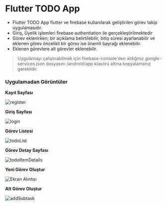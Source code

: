 # Flutter TODO App

- Flutter TODO App flutter ve firebase kullanılarak geliştirilen görev takip uygulamasıdır.
- Giriş, Üyelik işlemleri firebase authentiation ile gerçekleştirilmektedir
- Görev eklenirken; bir açıklama belirtilebilir, bitiş süresi ayarlanabilir ve eklenen görev öncelikli bir görev ise önemli bayrağı eklenebilir.
- Eklenen görevlere alt görevler eklenebilir.

 > Uygulamayı çalıştırabilmek için firebase-console'den aldığınız google-services.json dosyasını /android/app klasörü altına kopyalamanız gereklidir.

### Uygulamadan Görüntüler
**Kayıt Sayfası**

![register](https://github.com/enescakr55/todoApp-Flutter/assets/38011977/d7d01238-feee-48c3-85b3-db6403f28edf)

**Giriş Sayfası**

![login](https://github.com/enescakr55/todoApp-Flutter/assets/38011977/4bfaeb11-8235-4543-b308-956f1891a6f4)

**Görev Listesi**

![todoList](https://github.com/enescakr55/todoApp-Flutter/assets/38011977/86c7d43a-2173-4d14-b79a-8bf9b6ae0663)

**Görev Detay Sayfası**

![todoItemDetails](https://github.com/enescakr55/todoApp-Flutter/assets/38011977/82304b8e-8e21-4615-b011-ee524068c21a)

**Yeni Görev Oluştur**

![Ekran Alıntısı](https://github.com/enescakr55/todoApp-Flutter/assets/38011977/1c188fa5-aa41-4fc0-ac6f-adb5eaadcfe4)

**Alt Görev Oluştur**

![addSubtask](https://github.com/enescakr55/todoApp-Flutter/assets/38011977/8747f8fb-baf2-4272-9d80-95592273b52d)



